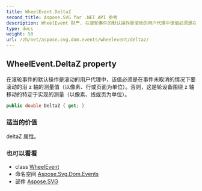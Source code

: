 ```yaml
---
title: WheelEvent.DeltaZ
second_title: Aspose.SVG for .NET API 参考
description: WheelEvent 财产. 在滚轮事件的默认操作是滚动的用户代理中该值必须是在事件未取消的情况下要滚动的沿 z 轴的测量值以像素行或页面为单位否则这是轮设备围绕 z 轴移动的特定于实现的测量以像素线或页为单位
type: docs
weight: 50
url: /zh/net/aspose.svg.dom.events/wheelevent/deltaz/
---
```

## WheelEvent.DeltaZ property

在滚轮事件的默认操作是滚动的用户代理中，该值必须是在事件未取消的情况下要滚动的沿 z 轴的测量值（以像素、行或页面为单位）。否则，这是轮设备围绕 z 轴移动的特定于实现的测量（以像素、线或页为单位）。

```csharp
public double DeltaZ { get; }
```

### 适当的价值

deltaZ 属性。

### 也可以看看

* class [WheelEvent](../)
* 命名空间 [Aspose.Svg.Dom.Events](../../wheelevent/)
* 部件 [Aspose.SVG](../../../)


